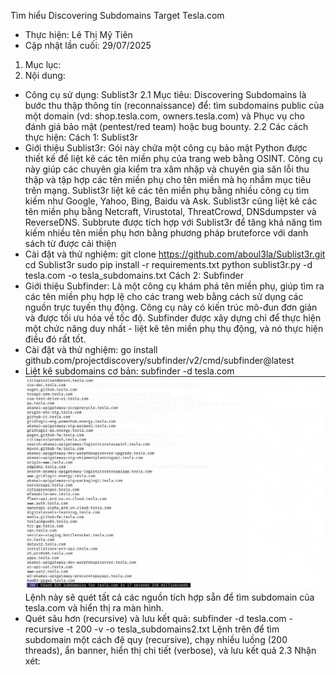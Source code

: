 Tìm hiểu Discovering Subdomains Target Tesla.com
- Thực hiện: Lê Thị Mỹ Tiên
- Cập nhật lần cuối: 29/07/2025
1. Mục lục:
2. Nội dung:
- Công cụ sử dụng: Sublist3r
2.1 Mục tiêu:
Discovering Subdomains là bước thu thập thông tin (reconnaissance) để: tìm subdomains public của một domain (vd: shop.tesla.com, owners.tesla.com) và Phục vụ cho đánh giá bảo mật (pentest/red team) hoặc bug bounty.
2.2 Các cách thực hiện: 
Cách 1: Sublist3r
- Giới thiệu Sublist3r: 
Gói này chứa một công cụ bảo mật Python được thiết kế để liệt kê các tên miền phụ của trang web bằng OSINT. Công cụ này giúp các chuyên gia kiểm tra xâm nhập và chuyên gia săn lỗi thu thập và tập hợp các tên miền phụ cho tên miền mà họ nhắm mục tiêu trên mạng. Sublist3r liệt kê các tên miền phụ bằng nhiều công cụ tìm kiếm như Google, Yahoo, Bing, Baidu và Ask. Sublist3r cũng liệt kê các tên miền phụ bằng Netcraft, Virustotal, ThreatCrowd, DNSdumpster và ReverseDNS.
Subbrute được tích hợp với Sublist3r để tăng khả năng tìm kiếm nhiều tên miền phụ hơn bằng phương pháp bruteforce với danh sách từ được cải thiện
- Cài đặt và thử nghiệm:
                git clone https://github.com/aboul3la/Sublist3r.git
                cd Sublist3r
                sudo pip install -r requirements.txt
                python sublist3r.py -d tesla.com -o tesla_subdomains.txt
Cách 2: Subfinder
- Giới thiệu Subfinder:
Là một công cụ khám phá tên miền phụ, giúp tìm ra các tên miền phụ hợp lệ cho các trang web bằng cách sử dụng các nguồn trực tuyến thụ động. Công cụ này có kiến trúc mô-đun đơn giản và được tối ưu hóa về tốc độ. Subfinder được xây dựng chỉ để thực hiện một chức năng duy nhất - liệt kê tên miền phụ thụ động, và nó thực hiện điều đó rất tốt.
- Cài đặt và thử nghiệm:
                go install github.com/projectdiscovery/subfinder/v2/cmd/subfinder@latest
- Liệt kê subdomains cơ bản: subfinder -d tesla.com
![image alt](https://github.com/My-Tien1611/InformationGathering_LeThiMyTien/blob/651804876166bd447a48805349b86c26aa418b14/Subdomains_Tesla.jpg)
Lệnh này sẽ quét tất cả các nguồn tích hợp sẵn để tìm subdomain của tesla.com và hiển thị ra màn hình.
- Quét sâu hơn (recursive) và lưu kết quả: 
                subfinder -d tesla.com -recursive -t 200 -v -o tesla_subdomains2.txt
Lệnh trên để tìm subdomain một cách đệ quy (recursive), chạy nhiều luồng (200 threads), ẩn banner, hiển thị chi tiết (verbose), và lưu kết quả
2.3 Nhận xét: 

